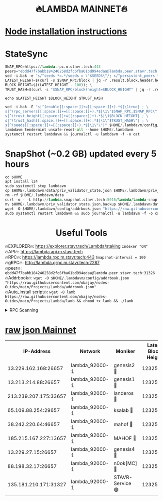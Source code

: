 <h1 align="center"> 🔥LAMBDA MAINNET🔥</h1>


[Node installation instructions](https://github.com/obajay/nodes-Guides/tree/main/Projects/Lambda)
=


# StateSync
```python
SNAP_RPC=https://lambda.rpc.m.stavr.tech:443
peers="ebdd47f7babb184240258d2fc6fba61bd994edaa@lambda.peer.stavr.tech:31326" 
sed -i.bak -e "s/^seeds *=.*/seeds = \"$SEEDS\"/; s/^persistent_peers *=.*/persistent_peers = \"$PEERS\"/" $HOME/.lambdavm/config/config.toml
LATEST_HEIGHT=$(curl -s $SNAP_RPC/block | jq -r .result.block.header.height); \
BLOCK_HEIGHT=$((LATEST_HEIGHT - 100)); \
TRUST_HASH=$(curl -s "$SNAP_RPC/block?height=$BLOCK_HEIGHT" | jq -r .result.block_id.hash)

echo $LATEST_HEIGHT $BLOCK_HEIGHT $TRUST_HASH

sed -i.bak -E "s|^(enable[[:space:]]+=[[:space:]]+).*$|\1true| ; \
s|^(rpc_servers[[:space:]]+=[[:space:]]+).*$|\1\"$SNAP_RPC,$SNAP_RPC\"| ; \
s|^(trust_height[[:space:]]+=[[:space:]]+).*$|\1$BLOCK_HEIGHT| ; \
s|^(trust_hash[[:space:]]+=[[:space:]]+).*$|\1\"$TRUST_HASH\"| ; \
s|^(seeds[[:space:]]+=[[:space:]]+).*$|\1\"\"|" $HOME/.lambdavm/config/config.toml
lambdavm tendermint unsafe-reset-all --home $HOME/.lambdavm
systemctl restart lambdavm && journalctl -u lambdavm -f -o cat

```
# SnapShot (~0.2 GB) updated every 5 hours
```python
cd $HOME
apt install lz4
sudo systemctl stop lambdavm
cp $HOME/.lambdavm/data/priv_validator_state.json $HOME/.lambdavm/priv_validator_state.json.backup
rm -rf $HOME/.lambdavm/data
curl -o - -L http://lambda.snapshot.stavr.tech:5016/lambda/lambda-snap.tar.lz4 | lz4 -c -d - | tar -x -C $HOME/.lambdavm --strip-components 2
mv $HOME/.lambdavm/priv_validator_state.json.backup $HOME/.lambdavm/data/priv_validator_state.json
wget -O $HOME/.lambdavm/config/addrbook.json "https://raw.githubusercontent.com/obajay/nodes-Guides/main/Projects/Lambda/addrbook.json"
sudo systemctl restart lambdavm && sudo journalctl -u lambdavm -f -o cat
```
 <h1 align="center"> Useful Tools</h1>

🔥EXPLORER🔥:      https://explorer.stavr.tech/Lambda/staking	        `Indexer "ON"` \
🔥API🔥: 			 		 https://lambda.api.m.stavr.tech \
🔥RPC🔥:           https://lambda.rpc.m.stavr.tech:443	              `Snapshot-interval = 100` \
🔥gRPC🔥:          http://lambda.grpc.m.stavr.tech:2287 \
🔥peer🔥:					 `ebdd47f7babb184240258d2fc6fba61bd994edaa@lambda.peer.stavr.tech:31326` \
🔥Addrbook🔥:    ```wget -O $HOME/.lambdavm/config/addrbook.json "https://raw.githubusercontent.com/obajay/nodes-Guides/main/Projects/Lambda/addrbook.json"``` \
🔥Auto_install script🔥: ```wget -O lamb https://raw.githubusercontent.com/obajay/nodes-Guides/main/Projects/Lambda/lamb && chmod +x lamb && ./lamb```


<details>
<summary>RPC Scanning</summary>

<h2 align="center"> We scan nodes in real time every 4 hours. And we provide the final result of RPC endpoints.
We cannot influence the operation of these nodes in any way. </h2>


```python
If Voting Power is higher than 0 --> then the Node is a validator of the network and may be subject to attack and be a potential threat to the chain.
```
```python
We marked such validators with a red symbol
```

</details>

[raw json Mainnet](https://rpc-check.lambm.stavr.tech/lambm/rpc-lambm-result.json)
=


<table><tr><th>IP-Address</th><th>Network</th><th>Moniker</th><th>Latest Block Height</th><th>Earliest Block Height</th><th>Catching Up</th><th>Tx Index</th><th>Voting Power</th><th>Scan Time</th></tr><tr><td>13.229.162.168:26657</td><td>lambda_92000-1</td><td>genesis2 🔴</td><td>12325615</td><td>1</td><td>False</td><td>on</td><td>15782433</td><td>2024-03-24T02:55:03.634446947UTC</td></tr><tr><td>13.213.214.88:26657</td><td>lambda_92000-1</td><td>genesis1 🔴</td><td>12325616</td><td>1</td><td>False</td><td>on</td><td>730456</td><td>2024-03-24T02:55:08.407144776UTC</td></tr><tr><td>213.239.207.175:33657</td><td>lambda_92000-1</td><td>landeros 🔴</td><td>12325614</td><td>8136001</td><td>False</td><td>off</td><td>1921415</td><td>2024-03-24T02:54:56.297577101UTC</td></tr><tr><td>65.109.88.254:29657</td><td>lambda_92000-1</td><td>ksalab 🔴</td><td>12325617</td><td>8715001</td><td>False</td><td>on</td><td>510465</td><td>2024-03-24T02:55:13.097535721UTC</td></tr><tr><td>38.242.220.64:46657</td><td>lambda_92000-1</td><td>mahof 🔴</td><td>12325617</td><td>10131001</td><td>False</td><td>off</td><td>770350</td><td>2024-03-24T02:55:13.400995211UTC</td></tr><tr><td>185.215.167.227:13657</td><td>lambda_92000-1</td><td>MAHOF 🔴</td><td>12325615</td><td>10134001</td><td>False</td><td>on</td><td>2051510</td><td>2024-03-24T02:55:07.164173367UTC</td></tr><tr><td>13.229.27.15:26657</td><td>lambda_92000-1</td><td>genesis4 🔴</td><td>12325615</td><td>11043001</td><td>False</td><td>on</td><td>9552156</td><td>2024-03-24T02:55:06.859019137UTC</td></tr><tr><td>88.198.32.17:26657</td><td>lambda_92000-1</td><td>n0ok[MC] 🔴</td><td>12325618</td><td>12225618</td><td>False</td><td>off</td><td>1578630</td><td>2024-03-24T02:55:15.682338717UTC</td></tr><tr><td>135.181.210.171:31327</td><td>lambda_92000-1</td><td>STAVR-Service 🟢</td><td>12325617</td><td>12322501</td><td>False</td><td>on</td><td>0</td><td>2024-03-24T02:55:12.787829031UTC</td></tr></table>
